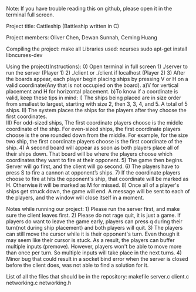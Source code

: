 Note: If you have trouble reading this on github, please open it in the terminal full screen.

Project title:
    Cattleship (Battleship written in C)
    
Project members:
    Oliver Chen, Dewan Sunnah, Ceming Huang

Compiling the project:
      make all
Libraries used:  ncurses
sudo apt-get install libncurses-dev

Using the project(Instructions):
      0) Open terminal in full screen
      1) ./server to run the server (Player 1)
      2) ./client <IP> or ./client if localhost (Player 2)
      3) After the boards appear, each player begin placing ships by pressing V or H on a valid coordinate(Any that is not occupied on the board).
      	 a)V for vertical placement and H for horizontal placement.
	 b)To know if a coordinate is valid, keep these tips in mind:
	      I) The ships being placed are in size order from smallest to largest, starting with size 2, then 3, 3, 4, and 5. A total of 5 ships.
	      II) The system places the ships for the players after they choose the first coordinates.    
	      III) For odd-sized ships, The first coordinate players choose is the middle coordinate of the ship. For even-sized ships, the first coordinate players choose is the one rounded down from the middle. For example, for the size two ship, the first coordinate players choose is the first coordinate of the ship.
       4) A second board will appear as soon as both players place all of their ships down. That board will be where the players choose which coordinates they want to fire at their opponent.
       5) The game then begins. Server will go first, and the client will go second.
       6) The players have to press S to fire a cannon at opponent’s ships. 
       7) If the coordinate players choose to fire at hits the opponent's ship, that coordinate will be marked as H. Otherwise it will be marked as M for missed.
       8) Once all of a player's ships get struck down, the game will end. A message will be sent to each of the players, and the window will close itself in a moment.

Notes while running our project:
       1) Please run the server first, and make sure the client leaves first.
       2) Please do not rage quit, it is just a game.  If players do want to leave the game early, players can press q during their turn(not during ship placement) and both players will quit.
       3) The players can still move the cursor while it is their opponent's turn. Even though it may seem like their cursor is stuck. As a result, the players can buffer multiple inputs (premove). However, players won't be able to move more than once per turn. So multiple inputs will take place in the next turns.
       4) Minor bug that could result in a socket bind error when the server is closed before the client does, was not able to find a solution for it.
       
List of all the files that should be in the repository:
     makefile
     server.c
     client.c
     networking.c
     networking.h

